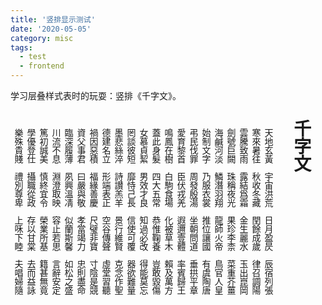 ```yaml
---
title: '竖排显示测试'
date: '2020-05-05'
category: misc
tags:
  - test
  - frontend
---
```


学习层叠样式表时的玩耍：竖排《千字文》。

<!-- more -->

<h2 id="vert"></h2>
<div style="writing-mode:vertical-rl; width: 100%; overflow-x:auto; margin-top: 50px margin-right:100px;font-family:var(--font-serif);font-weight:500">
<h1 style="margin-top:0em;padding-top:0em;padding-left:0.25rem;">千字文</h1>
<p>
天地玄黃　宇宙洪荒　日月盈昃　辰宿列張　</p><p>
寒來暑往　秋收冬藏　閏餘成歲　律召調陽　</p><p>
雲騰致雨　露結爲霜　金生麗水　玉出崑岡　</p><p>
劍號巨闕　珠稱夜光　果珍李柰　菜重芥薑　</p><p>
海鹹河淡　鱗潛羽翔　龍師火帝　鳥官人皇　</p><p>
始制文字　乃服衣裳　推位讓國　有虞陶唐　</p><p>
弔民伐罪　周發殷湯　坐朝問道　垂拱平章　</p><p>
愛育黎首　臣伏戎羌　遐邇壹體　率賓歸王　</p><p>
鳴鳳在樹　白駒食場　化被草木　賴及萬方　</p><p>
蓋此身髮　四大五常　恭惟鞠養　豈敢毀傷　</p><p>
女慕貞絜　男效才良　知過必改　得能莫忘　</p><p>
罔談彼短　靡恃己長　信使可覆　器欲難量　</p><p>
墨悲絲淬　詩讃羔羊　景行維賢　克念作聖　</p><p>
德建名立　形端表正　空谷傳聲　虛堂習聽　</p><p>
禍因惡積　福緣善慶　尺璧非寶　寸陰是競　</p><p>
資父事君　曰嚴與敬　孝當竭力　忠則盡命　</p><p>
臨深履薄　夙興溫凊　似蘭斯馨　如松之盛　</p><p>
川流不息　淵澄取映　容止若思　言辭安定　</p><p>
篤初誠美　慎終宜令　榮業所基　籍甚無竟　</p><p>
學優登仕　攝職從政　存以甘棠　去而益詠　</p><p>
樂殊貴賤　禮別尊卑　上咊下睦　夫唱婦隨　</p><p>
外受傅訓　入奉母儀　諸姑伯叔　猶子比兒　</p><p>
孔懷兄弟　同气連枝　交友投分　切磨箴規　</p><p>
仁慈隱惻　造次弗離　節義廉退　顛沛匪虧　</p><p>
性靜情逸　心動神疲　守眞志滿　逐物意移　</p><p>
堅持雅操　好爵自縻　都邑華夏　東西二京　</p><p>
背邙面洛　浮渭據涇　宮殿盤鬱　樓觀飛驚　</p><p>
圖寫禽獸　畫彩仙靈　丙舍傍啟　甲帳對楹　</p><p>
肆筵設席　鼓瑟吹笙　升階納陛　弁轉疑星　</p><p>
右通廣內　左達承明　既集墳典　亦聚羣英　</p><p>
杜稾鍾隸　漆書壁經　府羅將相　路俠槐卿　</p><p>
戶封八縣　家給千兵　高冠陪輦　驅轂振纓　</p><p>
世祿侈富　車駕肥輕　策功茂實　勒碑刻銘　</p><p>
磻溪伊尹　佐時阿衡　奄宅曲阜　微旦孰營　</p><p>
桓公匡合　濟弱扶傾　綺迴漢惠　說感武丁　</p><p>
俊乂密勿　多士寔寧　晉楚更霸　趙魏困橫　</p><p>
假途滅虢　踐土會盟　何遵約法　韓弊煩刑　</p><p>
起翦頗牧　用軍最精　宣威沙漠　馳譽丹青　</p><p>
九州禹跡　百郡秦并　嶽宗恆岱　禪主云亭　</p><p>
雁門紫塞　雞田赤城　昆池碣石　鉅野洞庭　</p><p>
曠遠緜邈　巖岫杳冥　治本於農　務茲稼穡　</p><p>
俶載南畝　我藝黍稷　稅熟貢新　勸賞黜陟　</p><p>
孟軻敦素　史魚秉直　庶幾中庸　勞謙謹敕　</p><p>
聆音察理　鑑皃辧色　貽厥嘉猷　勉其祗植　</p><p>
省躬譏誡　寵增抗極　殆辱近恥　林皋幸即　</p><p>
兩疏見機　解組誰逼　索居閒處　沈默寂寥　</p><p>
求古尋論　散慮逍遙　欣奏累遣　慼謝歡招　</p><p>
渠荷的歷　園莽抽條　枇杷晚翠　梧桐早凋　</p><p>
陳根委翳　落葉飄颻　游鯤獨運　夌摩絳霄　</p><p>
耽讀翫市　寓目囊箱　易輶攸畏　屬耳垣牆　</p><p>
具膳喰飯　適口充腸　飽飫亯宰　飢厭糟糠　</p><p>
親戚故舊　老少異糧　妾御績紡　侍巾帷房　</p><p>
紈扇圓潔　銀燭煒煌　晝瞑夕寐　籃筍象牀　</p><p>
弦歌酒讌　接杯舉觴　矯手頓足　悅豫且康　</p><p>
嫡後嗣續　祭祀烝嘗　稽顙再拜　悚懼恐惶　</p><p>
箋牒簡要　顧答審詳　骸垢想浴　執熱願涼　</p><p>
驢騾犢特　駭躍超驤　誅斬賊盜　捕獲叛亡　</p><p>
布射遼丸　嵇琴阮嘯　恬筆倫紙　鈞巧任釣　</p><p>
釋紛利俗　並皆佳妙　毛施淑姿　工顰妍笑　</p><p>
秊矢每催　曦暉朗耀　琁璣懸斡　晦魄環照　</p><p>
指薪脩祜　永綏吉劭　矩步引領　俯仰廊廟　</p><p>
束帶矜莊　徘徊瞻眺　孤陋寡聞　愚蒙等誚　</p><p>
謂語助者　焉哉乎也</p>
</div>
